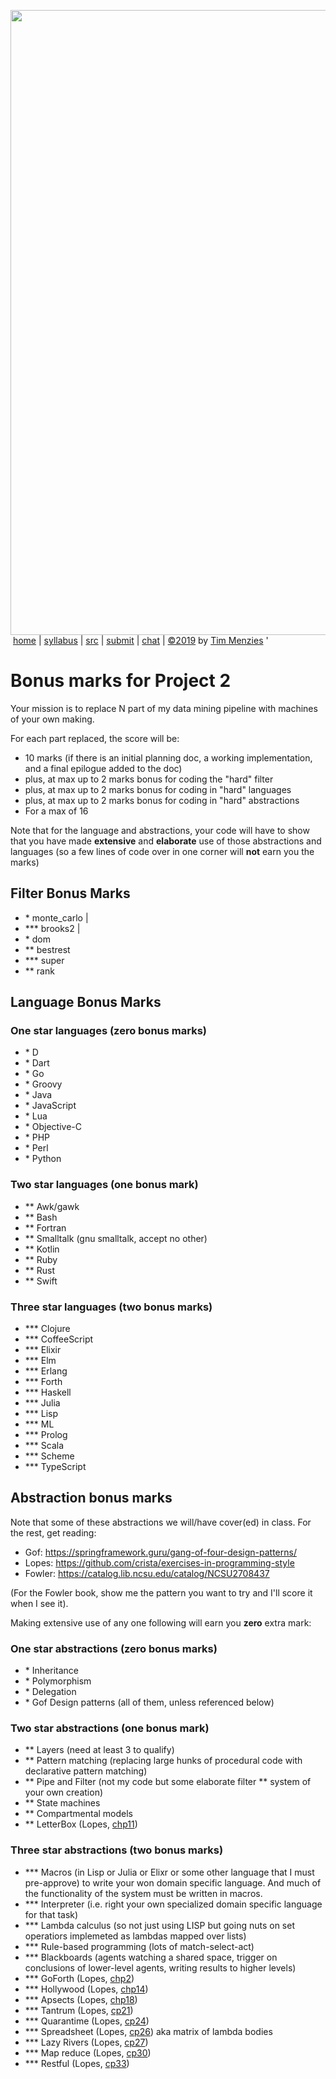 <a href="http://tiny.cc/plm19"><img width=1000 src="https://raw.githubusercontent.com/txt/plm19/master/etc/img/banner.png"></a><br>
&nbsp;<a href="http://tiny.cc/plm19">home</a> |
<a href="https://github.com/txt/plm19/blob/master/doc/syllabus.md">syllabus</a> |
<a href="https://github.com/txt/plm19/tree/master/src">src</a> |
<a href="http://tiny.cc/plm19give">submit</a> |
<a href="https://plm19.slack.com/">chat</a> |
<a href="https://github.com/txt/plm19/blob/master/LICENSE.md">&copy;2019</a> 
by <a href="http://menzies.us">Tim Menzies</a>
'

# Bonus marks for  Project 2

Your mission is to replace N part of my data mining
pipeline with machines of your own making.

For each part replaced, the score will be:

- 10 marks (if there is an initial planning doc, a working
  implementation, and a final epilogue added to the doc)
- plus, at max up to 2 marks bonus for coding the "hard" filter
- plus, at max up to 2 marks bonus for coding in "hard" languages
- plus, at max up to 2 marks bonus for coding in "hard" abstractions
- For a max of 16

Note that for the language and abstractions, your code
will have to show that you have made **extensive** 
and **elaborate** use of those 
abstractions and languages (so a few lines of code over in one corner will **not** earn  you the marks)

## Filter  Bonus Marks


- \* monte\_carlo  |  
- \*\*\* brooks2 |  
- \*    dom  
- \*\* bestrest  
- \*\*\* super  
- \*\* rank  

## Language Bonus Marks


### One star languages (zero bonus marks)

- \* D  
- \* Dart  
- \* Go  
- \* Groovy  
- \* Java  
- \* JavaScript  
- \* Lua  
- \* Objective-C  
- \* PHP  
- \* Perl  
- \* Python  

### Two star languages (one bonus mark)

- \*\* Awk/gawk  
- \*\* Bash  
- \*\* Fortran  
- \*\* Smalltalk (gnu smalltalk, accept no other)
- \*\* Kotlin  
- \*\* Ruby  
- \*\* Rust  
- \*\* Swift  

### Three star languages (two bonus marks)

- \*\*\* Clojure  
- \*\*\* CoffeeScript  
- \*\*\* Elixir  
- \*\*\* Elm   
- \*\*\* Erlang  
- \*\*\* Forth  
- \*\*\* Haskell  
- \*\*\* Julia  
- \*\*\* Lisp  
- \*\*\* ML  
- \*\*\* Prolog  
- \*\*\* Scala  
- \*\*\* Scheme  
- \*\*\* TypeScript  

## Abstraction bonus marks

Note that some of these abstractions we will/have cover(ed) in class.
For the rest, get reading:

- Gof: https://springframework.guru/gang-of-four-design-patterns/
- Lopes: https://github.com/crista/exercises-in-programming-style
- Fowler: https://catalog.lib.ncsu.edu/catalog/NCSU2708437

(For the Fowler book, show me the pattern you want to try and
I'll score it when I see it).

Making extensive use of any one following will earn you **zero**
extra mark:

### One star abstractions (zero bonus marks)

- \* Inheritance
- \* Polymorphism
- \* Delegation
- \* Gof Design patterns (all of them, unless referenced below)

### Two star abstractions (one bonus mark)

- \*\*  Layers (need at least 3 to qualify)
- \*\*  Pattern matching (replacing large hunks of procedural code
  with declarative pattern matching)
- \*\*  Pipe and Filter (not my code but some elaborate filter 
  \*\*  system of your own creation)
- \*\*  State machines
- \*\*  Compartmental models
- \*\*  LetterBox (Lopes, [chp11](https://github.com/crista/exercises-in-programming-style/tree/master/11-letterbox))

### Three star abstractions (two bonus marks)

- \*\*\*  Macros (in Lisp or Julia or Elixr or some other language
  that I must pre-approve) to write your won domain specific
  language. And much of the functionality of the system
  must be written in macros.
- \*\*\*  Interpreter (i.e. right your own specialized domain specific
  language for that task)
- \*\*\*  Lambda calculus (so not just using LISP but going nuts
  on set operatiors implemeted as lambdas mapped over lists)
- \*\*\*  Rule-based programming (lots of match-select-act)
- \*\*\*  Blackboards (agents watching a shared space, trigger on
  conclusions of lower-level agents, writing results to
  higher levels)
- \*\*\*  GoForth (Lopes, [chp2](https://github.com/crista/exercises-in-programming-style/tree/master/02-go-forth))
- \*\*\*  Hollywood (Lopes, [chp14](https://github.com/crista/exercises-in-programming-style/tree/master/14-hollywood))
- \*\*\*  Apsects (Lopes, [chp18](https://github.com/crista/exercises-in-programming-style/tree/master/18-aspects))
- \*\*\*  Tantrum (Lopes, [cp21](https://github.com/crista/exercises-in-programming-style/tree/master/21-tantrum))
- \*\*\*  Quarantime (Lopes, [cp24](https://github.com/crista/exercises-in-programming-style/tree/master/24-quarantine))
- \*\*\* Spreadsheet (Lopes, [cp26](https://github.com/crista/exercises-in-programming-style/tree/master/26-spreadsheet)) aka
  matrix of lambda bodies
- \*\*\*  Lazy Rivers (Lopes, [cp27](https://github.com/crista/exercises-in-programming-style/tree/master/27-lazy-rivers))
- \*\*\*  Map reduce (Lopes, [cp30](https://github.com/crista/exercises-in-programming-style/tree/master/30-map-reduce))
- \*\*\*  Restful (Lopes, [cp33](https://github.com/crista/exercises-in-programming-style/tree/master/33-restful))


